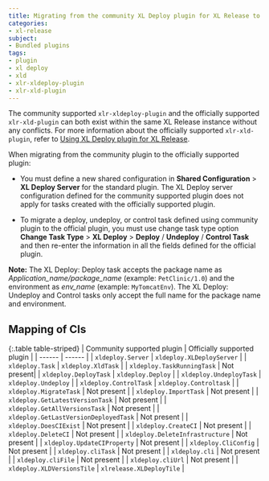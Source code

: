 ```yaml
---
title: Migrating from the community XL Deploy plugin for XL Release to the officially supported plugin
categories:
- xl-release
subject:
- Bundled plugins
tags:
- plugin
- xl deploy
- xld
- xlr-xldeploy-plugin
- xlr-xld-plugin
---
```


The community supported `xlr-xldeploy-plugin` and the officially supported `xlr-xld-plugin` can both exist within the same XL Release instance without any conflicts. For more information about the officially supported `xlr-xld-plugin`, refer to [Using XL Deploy plugin for XL Release](/xl-release/how-to/xld-plugin.html).

When migrating from the community plugin to the officially supported plugin:

* You must define a new shared configuration in **Shared Configuration** > **XL Deploy Server** for the standard plugin. The XL Deploy server configuration defined for the community supported plugin does not apply for tasks created with the officially supported plugin.

* To migrate a deploy, undeploy, or control task defined using community plugin to the official plugin, you must use change task type option **Change Task Type** > **XL Deploy** > **Deploy** / **Undeploy** / **Control Task** and then re-enter the information in all the fields defined for the official plugin.

**Note:** The XL Deploy: Deploy task accepts the package name as *Application_name/package_name* (example: `PetClinic/1.0`) and the environment as *env_name* (example: `MyTomcatEnv`). The XL Deploy: Undeploy and Control tasks only accept the full name for the package name and environment.

## Mapping of CIs

{:.table table-striped}
| Community supported plugin | Officially supported plugin |
| ------ | ------ |
| `xldeploy.Server` | `xldeploy.XLDeployServer` |
| `xldeploy.Task` | `xldeploy.XldTask` |
| `xldeploy.TaskRunningTask` | Not present|
| `xldeploy.DeployTask` | `xldeploy.Deploy` |
| `xldeploy.UndeployTask` | `xldeploy.Undeploy` |
| `xldeploy.ControlTask` | `xldeploy.Controltask` |
| `xldeploy.MigrateTask` | Not present |
| `xldeploy.ImportTask` | Not present |
| `xldeploy.GetLatestVersionTask` | Not present |
| `xldeploy.GetAllVersionsTask` | Not present |
| `xldeploy.GetLastVersionDeployedTask` | Not present |
| `xldeploy.DoesCIExist` | Not present |
| `xldeploy.CreateCI` | Not present |
| `xldeploy.DeleteCI` | Not present |
| `xldeploy.DeleteInfrastructure` | Not present |
| `xldeploy.UpdateCIProperty` | Not present |
| `xldeploy.CliConfig` | Not present |
| `xldeploy.cliTask` | Not present |
| `xldeploy.cli` | Not present |
| `xldeploy.cliFile` | Not present |
| `xldeploy.cliUrl` | Not present |
| `xldeploy.XLDVersionsTile` | `xlrelease.XLDeployTile` |
